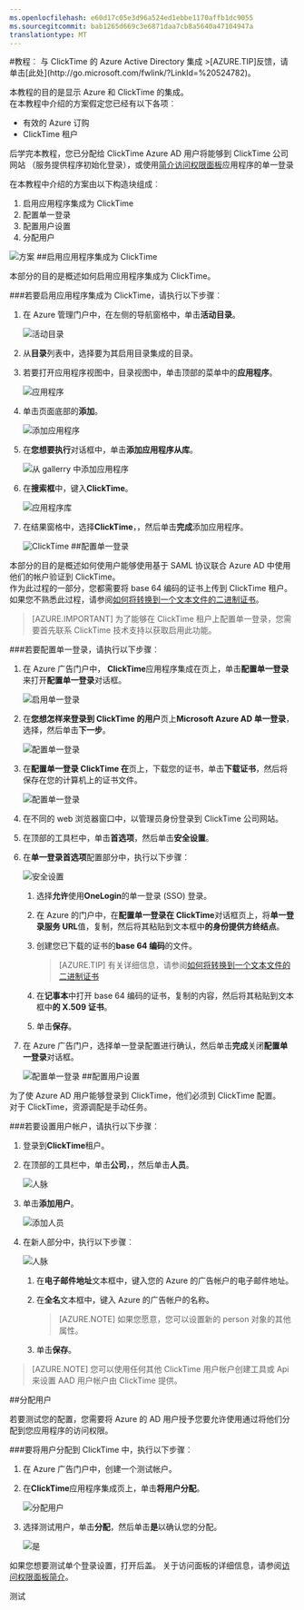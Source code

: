 ```yaml
---
ms.openlocfilehash: e60d17c05e3d96a524ed1ebbe1170affb1dc9055
ms.sourcegitcommit: bab1265d669c3e6871daa7cb8a5640a47104947a
translationtype: MT
---
```

<properties pageTitle="教程︰ Azure Active Directory 集成与 ClickTime |Microsoft Azure" description="了解如何使用 ClickTime Azure Active Directory 以启用单一登录、 自动化资源调配，和更多。" services="active-directory" authors="MarkusVi"  documentationCenter="na" manager="stevenpo"/>
<tags ms.service="active-directory" ms.devlang="na" ms.topic="article" ms.tgt_pltfrm="na" ms.workload="identity" ms.date="08/01/2015" ms.author="markvi" />
#教程︰ 与 ClickTime 的 Azure Active Directory 集成
>[AZURE.TIP]反馈，请单击[此处](http://go.microsoft.com/fwlink/?LinkId=%20524782)。

本教程的目的是显示 Azure 和 ClickTime 的集成。  
在本教程中介绍的方案假定您已经有以下各项︰

-   有效的 Azure 订购
-   ClickTime 租户

后学完本教程，您已分配给 ClickTime Azure AD 用户将能够到 ClickTime 公司网站 （服务提供程序初始化登录），或使用[简介访问权限面板](https://msdn.microsoft.com/library/dn308586)应用程序的单一登录

在本教程中介绍的方案由以下构造块组成︰

1.  启用应用程序集成为 ClickTime
2.  配置单一登录
3.  配置用户设置
4.  分配用户

![方案](./media/active-directory-saas-clicktime-tutorial/IC777274.png "Scenario")
##启用应用程序集成为 ClickTime

本部分的目的是概述如何启用应用程序集成为 ClickTime。

###若要启用应用程序集成为 ClickTime，请执行以下步骤︰

1.  在 Azure 管理门户中，在左侧的导航窗格中，单击**活动目录**。

    ![活动目录](./media/active-directory-saas-clicktime-tutorial/IC700993.png "Active Directory")

2.  从**目录**列表中，选择要为其启用目录集成的目录。

3.  若要打开应用程序视图中，目录视图中，单击顶部的菜单中的**应用程序**。

    ![应用程序](./media/active-directory-saas-clicktime-tutorial/IC700994.png "Applications")

4.  单击页面底部的**添加**。

    ![添加应用程序](./media/active-directory-saas-clicktime-tutorial/IC749321.png "Add application")

5.  在**您想要执行**对话框中，单击**添加应用程序从库**。

    ![从 gallerry 中添加应用程序](./media/active-directory-saas-clicktime-tutorial/IC749322.png "Add an application from gallerry")

6.  在**搜索框**中，键入**ClickTime**。

    ![应用程序库](./media/active-directory-saas-clicktime-tutorial/IC777275.png "Application gallery")

7.  在结果窗格中，选择**ClickTime**，，然后单击**完成**添加应用程序。

    ![ClickTime](./media/active-directory-saas-clicktime-tutorial/IC777276.png "ClickTime")
##配置单一登录

本部分的目的是概述如何使用户能够使用基于 SAML 协议联合 Azure AD 中使用他们的帐户验证到 ClickTime。  
作为此过程的一部分，您都需要将 base 64 编码的证书上传到 ClickTime 租户。  
如果您不熟悉此过程，请参阅[如何将转换到一个文本文件的二进制证书](http://youtu.be/PlgrzUZ-Y1o)。

>[AZURE.IMPORTANT] 为了能够在 ClickTime 租户上配置单一登录，您需要首先联系 ClickTime 技术支持以获取启用此功能。

###若要配置单一登录，请执行以下步骤︰

1.  在 Azure 广告门户中， **ClickTime**应用程序集成在页上，单击**配置单一登录**来打开**配置单一登录**对话框。

    ![启用单一登录](./media/active-directory-saas-clicktime-tutorial/IC777277.png "Enable single sign-on")

2.  在**您想怎样来登录到 ClickTime 的用户**页上**Microsoft Azure AD 单一登录**，选择，然后单击**下一步**。

    ![配置单一登录](./media/active-directory-saas-clicktime-tutorial/IC777278.png "Configure single sign-on")

3.  在**配置单一登录 ClickTime 在**页上，下载您的证书，单击**下载证书**，然后将保存在您的计算机上的证书文件。

    ![配置单一登录](./media/active-directory-saas-clicktime-tutorial/IC777279.png "Configure single sign-on")

4.  在不同的 web 浏览器窗口中，以管理员身份登录到 ClickTime 公司网站。

5.  在顶部的工具栏中，单击**首选项**，然后单击**安全设置**。

6.  在**单一登录首选项**配置部分中，执行以下步骤︰

    ![安全设置](./media/active-directory-saas-clicktime-tutorial/IC777280.png "Security Settings")

    1.  选择**允许**使用**OneLogin**的单一登录 (SSO) 登录。
    2.  在 Azure 的门户中，在**配置单一登录在 ClickTime**对话框页上，将**单一登录服务 URL**值，复制，然后将其粘贴到文本框中**的身份提供方终结点**。
    3.  创建您已下载的证书的**base 64 编码**的文件。  

        >[AZURE.TIP] 有关详细信息，请参阅[如何将转换到一个文本文件的二进制证书](http://youtu.be/PlgrzUZ-Y1o)

    4.  在**记事本**中打开 base 64 编码的证书，复制的内容，然后将其粘贴到文本框中**的 X.509 证书**。
    5.  单击**保存**。

7.  在 Azure 广告门户，选择单一登录配置进行确认，然后单击**完成**关闭**配置单一登录**对话框。

    ![配置单一登录](./media/active-directory-saas-clicktime-tutorial/IC777281.png "Configure single sign-on")
##配置用户设置

为了使 Azure AD 用户能够登录到 ClickTime，他们必须到 ClickTime 配置。  
对于 ClickTime，资源调配是手动任务。

###若要设置用户帐户，请执行以下步骤︰

1.  登录到**ClickTime**租户。

2.  在顶部的工具栏中，单击**公司**，，然后单击**人员**。

    ![人脉](./media/active-directory-saas-clicktime-tutorial/IC777282.png "People")

3.  单击**添加用户**。

    ![添加人员](./media/active-directory-saas-clicktime-tutorial/IC777283.png "Add Person")

4.  在新人部分中，执行以下步骤︰

    ![人脉](./media/active-directory-saas-clicktime-tutorial/IC777284.png "People")

    1.  在**电子邮件地址**文本框中，键入您的 Azure 的广告帐户的电子邮件地址。
    2.  在**全名**文本框中，键入 Azure 的广告帐户的名称。  

        >[AZURE.NOTE] 如果您愿意，您可以设置新的 person 对象的其他属性。

    3.  单击**保存**。

>[AZURE.NOTE] 您可以使用任何其他 ClickTime 用户帐户创建工具或 Api 来设置 AAD 用户帐户由 ClickTime 提供。

##分配用户

若要测试您的配置，您需要将 Azure 的 AD 用户授予您要允许使用通过将他们分配到您应用程序的访问权限。

###要将用户分配到 ClickTime 中，执行以下步骤︰

1.  在 Azure 广告门户中，创建一个测试帐户。

2.  在**ClickTime**应用程序集成页上，单击**将用户分配**。

    ![分配用户](./media/active-directory-saas-clicktime-tutorial/IC777285.png "Assign users")

3.  选择测试用户，单击**分配**，然后单击**是**以确认您的分配。

    ![是](./media/active-directory-saas-clicktime-tutorial/IC767830.png "Yes")

如果您想要测试单个登录设置，打开后盖。 关于访问面板的详细信息，请参阅[访问权限面板简介](https://msdn.microsoft.com/library/dn308586)。

测试
